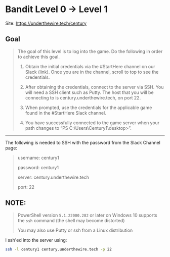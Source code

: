 # Bandit Level 0 → Level 1

Site: https://underthewire.tech/century
## Goal
> The goal of this level is to log into the game. Do the following in order to achieve this goal.
> 
> 1. Obtain the initial credentials via the #StartHere channel on our Slack (link). Once you are in the channel, scroll to top to see the credentials.
> 
> 2. After obtaining the credentials, connect to the server via SSH. You will need a SSH client such as Putty. 
> The host that you will be connecting to is century.underthewire.tech, on port 22.
> 
> 3. When prompted, use the credentials for the applicable game found in the #StartHere Slack channel.
> 
> 4. You have successfully connected to the game server when your path changes to “PS C:\Users\Century1\desktop>”.
-----------------

The following is needed to SSH with the password from the Slack Channel page:
> username: century1
> 
> password: century1
> 
> server: century.underthewire.tech
> 
> port: 22

## NOTE:
> PowerShell version `5.1.22000.282` or later on Windows 10 supports the `ssh` command (the shell may become distorted)
> 
> You may also use Putty or ssh from a Linux distribution

I ssh'ed into the server using:
```bash
ssh -l century1 century.underthewire.tech -p 22
```





